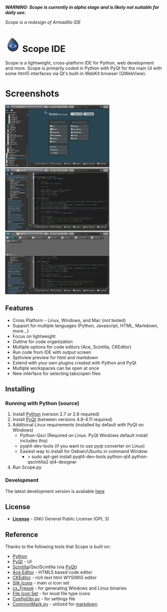 _**WARNING: Scope is currently in alpha stage and is likely not suitable for daily use.**_

*Scope is a redesign of Armadillo IDE*

# <img src="style/img/scope.png" height="48px;"> Scope IDE
Scope is a lightweight, cross-platform IDE for Python, web development and more. Scope is primarily coded in Python with PyQt for the main UI with some html5 interfaces via Qt's built-in WebKit browser (QWebView).

# Screenshots
<a href="extra/scope_home.png" target="_blank" title="Scope Home Screen"><img src="extra/scope_home.png" height=200></a>
<a href="extra/scope_editor.png" target="_blank" title="Scope Screenshot"><img src="extra/scope_editor.png" height=200></a>
<a href="extra/scope_tabs.png" target="_blank" title="Scope File Tabs"><img src="extra/scope_tabs.png" height=200></a>

## Features
- Cross Platform - Linux, Windows, and Mac (not tested)
- Support for multiple languages (Python, Javascript, HTML, Markdown, more...)
- Focus on lightweight
- Outline for code organization
- Multiple options for code editors (Ace, Scintilla, CKEditor)
- Run code from IDE with output screen
- Splitview preview for html and markdown
- Extend with your own plugins created with Python and PyQt
- Multiple workspaces can be open at once
- New interface for selecting tabs/open files

## Installing

### Running with Python (source)
1. Install [Python](https://www.python.org/downloads/release/python-279/) (version 2.7 or 2.6 required)
2. Install [PyQt](http://www.riverbankcomputing.com/software/pyqt/download) (between versions 4.8-4.11 required)
2. Additional Linux requirements (installed by default with PyQt on Windows)
    - Python-Qsci (Required on Linux.  PyQt Windows default install includes this)
    - pyqt4-dev-tools (if you want to use pyqt converter on Linux)
    - Easiest way to install for Debian/Ubuntu in command Window:
        - \> sudo apt-get install pyqt4-dev-tools python-qt4 python-qscintilla2 qt4-designer
3. Run Scope.py

### Development
The latest development version is available [here](https://github.com/lucidlylogicole/scope/tree/dev)

## License
- **[License](LICENSE.txt)** - GNU General Public License (GPL 3)

## Reference
Thanks to the following tools that Scope is built on:

- [Python](http://python.org) 
- [PyQt](http://www.riverbankcomputing.com/software/pyqt) - UI
- [Scintilla](http://www.scintilla.org/)/QsciScintilla (via [PyQt](http://www.riverbankcomputing.com/software/pyqt))
- [Ace Editor](http://ace.c9.io/) - HTML5 based code editor
- [CKEditor](http://ckeditor.com/) - rich text html WYSIWIG editor
- [Silk Icons](http://www.famfamfam.com/lab/icons/silk/) - main ui icon set
- [cx_Freeze](http://cx-freeze.sourceforge.net/) - for generating Windows and Linux binaries
- [File Icon Set](https://github.com/teambox/Free-file-icons) - for most file type icons
- [ConfigObj.py](http://www.voidspace.org.uk/python/configobj.html) - for settings file
- [CommonMark.py](https://github.com/rolandshoemaker/CommonMark-py) - utilized for [markdown](http://commonmark.org/)